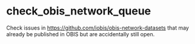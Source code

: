# check_obis_network_queue
Check issues in https://github.com/iobis/obis-network-datasets that may already be published in OBIS but are accidentally still open.
